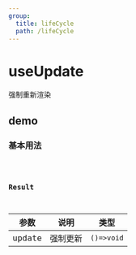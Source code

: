 ```yaml
---
group:
  title: lifeCycle
  path: /lifeCycle
---
```


# useUpdate

强制重新渲染

## demo

### 基本用法

<code src="./Demo/index.tsx"/>

### Result

| 参数   | 说明     | 类型       |
| ------ | -------- | ---------- |
| update | 强制更新 | `()=>void` |
